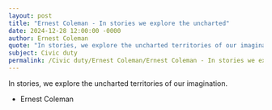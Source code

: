 ```yaml
---
layout: post
title: "Ernest Coleman - In stories we explore the uncharted"
date: 2024-12-28 12:00:00 -0000
author: Ernest Coleman
quote: "In stories, we explore the uncharted territories of our imagination."
subject: Civic duty
permalink: /Civic duty/Ernest Coleman/Ernest Coleman - In stories we explore the uncharted
---
```


In stories, we explore the uncharted territories of our imagination.

- Ernest Coleman
